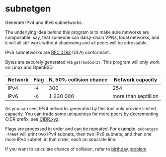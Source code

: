 # subnetgen

Generate IPv4 and IPv6 subnetworks.

The underlying idea behind this program is to make sure networks are
composable: say, that someone can daisy-chain VPNs, local networks, and it will
all still work without shadowing and all peers will be adressable.

IPv6 subnetworks are [RFC 4193][] (ULA) conformant.

[RFC 4193]: https://tools.ietf.org/html/rfc4193

Bytes are securely generated via `getrandom(3)`. This program will only work on
Linux and OpenBSD.

| Network | Flag | N, 50% collision chance |     Network capacity |
| ------- | ---- | ----------------------- | -------------------- |
| IPv4    | `-4` |                     300 |                  254 |
| IPv6    | `-6` |               1 230 000 | more than septillion |

As you can see, IPv4 networks generated by this tool only provide limited
capacity. You can trade some uniqueness for more peers by decrementing CIDR
prefix, see [CIDR.xyz](https://cidr.xyz).

Flags are processed in order and can be repeated. For example, `subnetgen -44664`
will print two IPv4 subnets, then two IPv6 subnets, and then one more IPv4 subnet,
in that order, each on separate line.

If you want to calculate chance of collision, refer to [birthday problem][].

[birthday problem]: https://en.wikipedia.org/wiki/Birthday_problem
